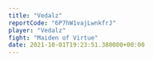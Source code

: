 ```yaml
---
title: "Vedalz"
reportCode: "6P7hW1vajLwnkfrJ"
player: "Vedalz"
fight: "Maiden of Virtue"
date: 2021-10-01T19:23:51.380000+00:00
---
```

